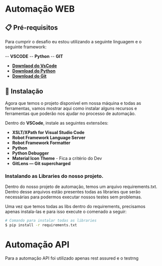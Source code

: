 # Automação WEB

## 📋 Pré-requisitos
Para cumprir o desafio eu estou utilizando a seguinte linguagem e o seguinte framework:


-- **VSCODE**
-- **Python**
-- **GIT**

-   **[Downlaod do VsCode](https://code.visualstudio.com/download)**
-   **[Download do Python](https://www.python.org/downloads)**
-   **[Download do Git](https://git-scm.com/downloads)**

## 🔧 Instalação

Agora que temos o projeto disponível em nossa máquina e todas as ferramentas, vamos mostrar aqui como instalar alguns recursos e ferramentas que poderão nos ajudar no processo de automação.

Dentro do **VSCode**, instale as seguintes extensões:

- **XSLT/XPath for Visual Studio Code**
- **Robot Framework Language Server**
- **Robot Framework Formatter**
- **Python**
- **Python Debugger**
- **Material Icon Theme** - Fica a critério do Dev
- **GitLens — Git supercharged**  


### Instalando as Libraries do nosso projeto.

Dentro do nosso projeto de automação, temos um arquivo requirements.txt. Dentro desse arquivos estão presentes todas as libraries que serão necessárias para podermos executar nossos testes sem problemas. 

Uma vez que temos todas as libs dentro do requirements, precisamos apenas instala-las e para isso execute o comenado a seguir:


```bash
# Comando para instalar todas as libraries
$ pip install -r requirements.txt
```

#	Automação API
Para a automação API foi utilizado apenas rest assured e o testrng